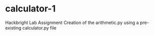 # calculator-1

Hackbright Lab Assignment
Creation of the arithmetic.py using a pre-existing calculator.py file
